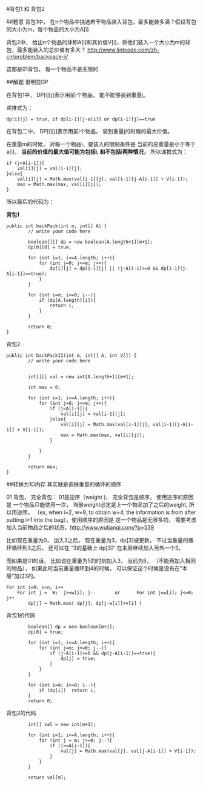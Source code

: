 #背包1 和 背包2

##题意
背包1中， 在n个物品中挑选若干物品装入背包，最多能装多满？假设背包的大小为m，每个物品的大小为A[i]

背包2中， 给出n个物品的体积A[i]和其价值V[i]，将他们装入一个大小为m的背包，最多能装入的总价值有多大？
http://www.lintcode.com/zh-cn/problem/backpack-ii/

这都是01背包， 每一个物品不是无限的

##解题
很明显DP

在背包1中， DP[i][j]表示用前i个物品， 能不能够装到重量j。

递推式为：

```
dp[i][j] = true, if dp[i-1][j-a[i]] or dp[i-1][j]==true
``` 

在背包二中， DP[i][j]表示用前i个物品， 装到重量j的时候的最大价值。

在重量m的时候， 对每一个物品i，要装入的限制条件是 当前的总重量是小于等于a[i]， **当前的价值的最大值可能为包括i, 和不包括i两种情况，** 所以递推式为：

```
if (j<A[i-1]){
	val[i][j] = val[i-1][j];
}else{
    val[i][j] = Math.max(val[i-1][j], val[i-1][j-A[i-1]] + V[i-1]);
    max = Math.max(max, val[i][j]);
}
``` 

所以最后的代码为：

**背包1**

```
public int backPack(int m, int[] A) {
        // write your code here

        boolean[][] dp = new boolean[A.length+1][m+1];
        dp[0][0] = true;
        
        for (int i=1; i<=A.length; i++){
            for (int j=0; j<=m; j++){
                dp[i][j] = dp[i-1][j] || (j-A[i-1]>=0 && dp[i-1][j-A[i-1]]==true);
            }
        }
        
        for (int i=m; i>=0; i--){
            if (dp[A.length][i]){
                return i;
            }
        }
        
        return 0;
}
```

背包2

```
public int backPackII(int m, int[] A, int V[]) {
        // write your code here
        
        
        int[][] val = new int[A.length+1][m+1];
        
        int max = 0;
        
        for (int i=1; i<=A.length; i++){
            for (int j=0; j<=m; j++){
                if (j<A[i-1]){
                    val[i][j] = val[i-1][j];
                }else{
                    val[i][j] = Math.max(val[i-1][j], val[i-1][j-A[i-1]] + V[i-1]);
                    max = Math.max(max, val[i][j]);
                }
                
            }
        }
        
        return max;
}
```

##转换为1D内存
其实就是调换重量的循环的顺序

01 背包， 完全背包： 01是逆序（weight )， 完全背包是顺序。 使用逆序的原因是 一个物品只能使用一次， 当前weight必定是上一个物品加了之后的weight, 所以用逆序。 （ex, when i=2, w=9, to obtain w=4, the information is from after putting i=1 into the bag）。使用顺序的原因是 这一个物品是无限多的， 需要考虑加入当前物品之后的状态。http://www.wutianqi.com/?p=539

比如现在重量为0， 加入3之后， 现在重量为3，dp[3]被更新， 不过当重量的循环循环到3之后， 还可以在 “3的基础上 dp[3]“ 在本层继续加入另外一个3。

而如果是01的话， 比如说在重量为5的时刻加入3， 当前为8， （不能再加入相同的物品）， 如果此时当前重量循环到4的时候， 可以保证这个时候是没有在”本层“加过3的。
	
	For int i=0; i<n; i++
		For int j =  W;  j>=w[i]; j--       or      For int j=w[i]; j<=W; j++
			dp[j] = Math.max( dp[j], dp[j-w[i]]+v[i] )
			


背包1的代码

```
        boolean[] dp = new boolean[m+1];
        dp[0] = true;
        
        for (int i=1; i<=A.length; i++){
            for (int j=m; j>=0; j--){
                if (j-A[i-1]>=0 && dp[j-A[i-1]]==true){
                    dp[j] = true;
                }
            }
        }
        
        for (int i=m; i>=0; i--){
            if (dp[i])  return i;
        }
        return 0;
```

背包2的代码

```
        int[] val = new int[m+1];
        
        for (int i=1; i<=A.length; i++){
            for (int j = m; j>=0; j--){
                if (j>=A[i-1]){
                    val[j] = Math.max(val[j], val[j-A[i-1]] + V[i-1]);
                }
            }
        }
        
        return val[m];
```

